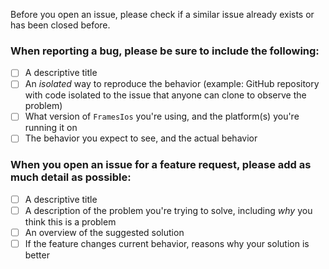 Before you open an issue, please check if a similar issue already exists or has been closed before.

### When reporting a bug, please be sure to include the following:

* [ ] A descriptive title
* [ ] An _isolated_ way to reproduce the behavior (example: GitHub repository with code isolated to the issue that anyone can clone to observe the problem)
* [ ] What version of `FramesIos` you're using, and the platform(s) you're running it on
* [ ] The behavior you expect to see, and the actual behavior

### When you open an issue for a feature request, please add as much detail as possible:

* [ ] A descriptive title
* [ ] A description of the problem you're trying to solve, including _why_ you think this is a problem
* [ ] An overview of the suggested solution
* [ ] If the feature changes current behavior, reasons why your solution is better

